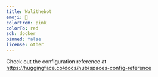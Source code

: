 ```yaml
---
title: Walithebot
emoji: 🐢
colorFrom: pink
colorTo: red
sdk: docker
pinned: false
license: other
---
```


Check out the configuration reference at https://huggingface.co/docs/hub/spaces-config-reference
